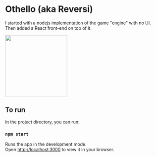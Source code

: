 # Othello (aka Reversi)

I started with a nodejs implementation of the game "engine" with no UI. Then added a React front-end on top of it. 

<img src="https://user-images.githubusercontent.com/620317/163602347-f6c72c0c-b3ab-4f22-b8ff-cbbf11ba1320.png" width="200" height="200" />

## To run

In the project directory, you can run:

### `npm start`

Runs the app in the development mode.\
Open [http://localhost:3000](http://localhost:3000) to view it in your browser.


